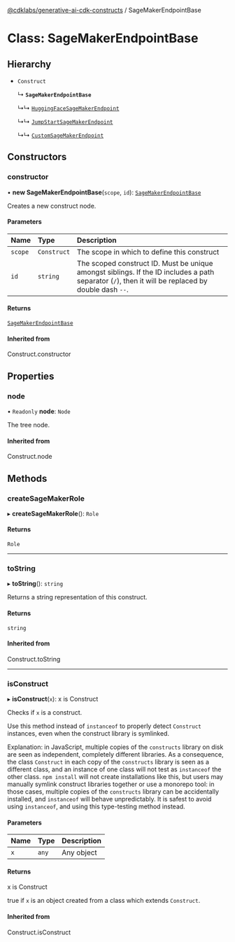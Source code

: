 [@cdklabs/generative-ai-cdk-constructs](/docs/api) / SageMakerEndpointBase

# Class: SageMakerEndpointBase

## Hierarchy

- `Construct`

  ↳ **`SageMakerEndpointBase`**

  ↳↳ [`HuggingFaceSageMakerEndpoint`](HuggingFaceSageMakerEndpoint.md)

  ↳↳ [`JumpStartSageMakerEndpoint`](JumpStartSageMakerEndpoint.md)

  ↳↳ [`CustomSageMakerEndpoint`](CustomSageMakerEndpoint.md)

## Constructors

### constructor

• **new SageMakerEndpointBase**(`scope`, `id`): [`SageMakerEndpointBase`](SageMakerEndpointBase.md)

Creates a new construct node.

#### Parameters

| Name | Type | Description |
| :------ | :------ | :------ |
| `scope` | `Construct` | The scope in which to define this construct |
| `id` | `string` | The scoped construct ID. Must be unique amongst siblings. If the ID includes a path separator (`/`), then it will be replaced by double dash `--`. |

#### Returns

[`SageMakerEndpointBase`](SageMakerEndpointBase.md)

#### Inherited from

Construct.constructor

## Properties

### node

• `Readonly` **node**: `Node`

The tree node.

#### Inherited from

Construct.node

## Methods

### createSageMakerRole

▸ **createSageMakerRole**(): `Role`

#### Returns

`Role`

___

### toString

▸ **toString**(): `string`

Returns a string representation of this construct.

#### Returns

`string`

#### Inherited from

Construct.toString

___

### isConstruct

▸ **isConstruct**(`x`): x is Construct

Checks if `x` is a construct.

Use this method instead of `instanceof` to properly detect `Construct`
instances, even when the construct library is symlinked.

Explanation: in JavaScript, multiple copies of the `constructs` library on
disk are seen as independent, completely different libraries. As a
consequence, the class `Construct` in each copy of the `constructs` library
is seen as a different class, and an instance of one class will not test as
`instanceof` the other class. `npm install` will not create installations
like this, but users may manually symlink construct libraries together or
use a monorepo tool: in those cases, multiple copies of the `constructs`
library can be accidentally installed, and `instanceof` will behave
unpredictably. It is safest to avoid using `instanceof`, and using
this type-testing method instead.

#### Parameters

| Name | Type | Description |
| :------ | :------ | :------ |
| `x` | `any` | Any object |

#### Returns

x is Construct

true if `x` is an object created from a class which extends `Construct`.

#### Inherited from

Construct.isConstruct
